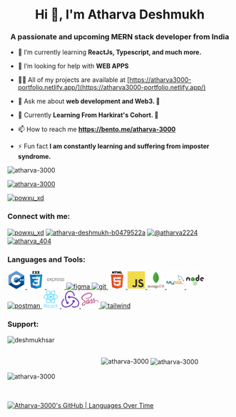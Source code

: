 <h1 align="center">Hi 👋, I'm Atharva Deshmukh</h1>
<h3 align="center">A passionate and upcoming MERN stack developer from India</h3>


- 🌱 I’m currently learning **ReactJs, Typescript, and much more.**

- 🤝 I’m looking for help with **WEB APPS**

- 👨‍💻 All of my projects are available at [https://atharva3000-portfolio.netlify.app/](https://atharva3000-portfolio.netlify.app/)

- 💬 Ask me about **web development and Web3. 💜**
  
- 👐 Currently **Learning From Harkirat's Cohort. 💙**

- 📫 How to reach me **https://bento.me/atharva-3000**

- ⚡ Fun fact **I am constantly learning and suffering from imposter syndrome.**



<p align="left"> <img src="https://komarev.com/ghpvc/?username=atharva-3000&label=Profile%20views&color=0e75b6&style=flat" alt="atharva-3000" /> </p>

<p align="left"> <a href="https://github.com/ryo-ma/github-profile-trophy"><img src="https://github-profile-trophy.vercel.app/?username=atharva-3000" alt="atharva-3000" /></a> </p>

<p align="left"> <a href="https://twitter.com/0x_atharva" target="_blank"><img src="https://img.shields.io/twitter/follow/powxu_xd?logo=twitter&style=for-the-badge" alt="powxu_xd" /></a> </p>


<h3 align="left">Connect with me:</h3>
<p align="left">
<a href="https://twitter.com/0x_atharva" target="blank"><img align="center" src="https://raw.githubusercontent.com/rahuldkjain/github-profile-readme-generator/master/src/images/icons/Social/twitter.svg" alt="powxu_xd" height="30" width="40" /></a>
<a href="https://linkedin.com/in/atharva-deshmukh-b0479522a" target="blank"><img align="center" src="https://raw.githubusercontent.com/rahuldkjain/github-profile-readme-generator/master/src/images/icons/Social/linked-in-alt.svg" alt="atharva-deshmukh-b0479522a" height="30" width="40" /></a>
<a href="https://hashnode.com/@atharva2224" target="blank"><img align="center" src="https://raw.githubusercontent.com/rahuldkjain/github-profile-readme-generator/master/src/images/icons/Social/hashnode.svg" alt="@atharva2224" height="30" width="40" /></a>
<a href="https://www.leetcode.com/atharva_404" target="blank"><img align="center" src="https://raw.githubusercontent.com/rahuldkjain/github-profile-readme-generator/master/src/images/icons/Social/leet-code.svg" alt="atharva_404" height="30" width="40" /></a>
</p>

<h3 align="left">Languages and Tools:</h3>
<p align="left"> <a href="https://www.w3schools.com/cpp/" target="_blank" rel="noreferrer"> <img src="https://raw.githubusercontent.com/devicons/devicon/master/icons/cplusplus/cplusplus-original.svg" alt="cplusplus" width="40" height="40"/> </a> <a href="https://www.w3schools.com/css/" target="_blank" rel="noreferrer"> <img src="https://raw.githubusercontent.com/devicons/devicon/master/icons/css3/css3-original-wordmark.svg" alt="css3" width="40" height="40"/> </a> <a href="https://expressjs.com" target="_blank" rel="noreferrer"> <img src="https://raw.githubusercontent.com/devicons/devicon/master/icons/express/express-original-wordmark.svg" alt="express" width="40" height="40"/> </a> <a href="https://www.figma.com/" target="_blank" rel="noreferrer"> <img src="https://www.vectorlogo.zone/logos/figma/figma-icon.svg" alt="figma" width="40" height="40"/> </a> <a href="https://git-scm.com/" target="_blank" rel="noreferrer"> <img src="https://www.vectorlogo.zone/logos/git-scm/git-scm-icon.svg" alt="git" width="40" height="40"/> </a> <a href="https://www.w3.org/html/" target="_blank" rel="noreferrer"> <img src="https://raw.githubusercontent.com/devicons/devicon/master/icons/html5/html5-original-wordmark.svg" alt="html5" width="40" height="40"/> </a> <a href="https://developer.mozilla.org/en-US/docs/Web/JavaScript" target="_blank" rel="noreferrer"> <img src="https://raw.githubusercontent.com/devicons/devicon/master/icons/javascript/javascript-original.svg" alt="javascript" width="40" height="40"/> </a> <a href="https://www.mongodb.com/" target="_blank" rel="noreferrer"> <img src="https://raw.githubusercontent.com/devicons/devicon/master/icons/mongodb/mongodb-original-wordmark.svg" alt="mongodb" width="40" height="40"/> </a> <a href="https://www.mysql.com/" target="_blank" rel="noreferrer"> <img src="https://raw.githubusercontent.com/devicons/devicon/master/icons/mysql/mysql-original-wordmark.svg" alt="mysql" width="40" height="40"/> </a> <a href="https://nodejs.org" target="_blank" rel="noreferrer"> <img src="https://raw.githubusercontent.com/devicons/devicon/master/icons/nodejs/nodejs-original-wordmark.svg" alt="nodejs" width="40" height="40"/> </a> <a href="https://postman.com" target="_blank" rel="noreferrer"> <img src="https://www.vectorlogo.zone/logos/getpostman/getpostman-icon.svg" alt="postman" width="40" height="40"/> </a> <a href="https://reactjs.org/" target="_blank" rel="noreferrer"> <img src="https://raw.githubusercontent.com/devicons/devicon/master/icons/react/react-original-wordmark.svg" alt="react" width="40" height="40"/> </a> <a href="https://redux.js.org" target="_blank" rel="noreferrer"> <img src="https://raw.githubusercontent.com/devicons/devicon/master/icons/redux/redux-original.svg" alt="redux" width="40" height="40"/> </a> <a href="https://sass-lang.com" target="_blank" rel="noreferrer"> <img src="https://raw.githubusercontent.com/devicons/devicon/master/icons/sass/sass-original.svg" alt="sass" width="40" height="40"/> </a> <a href="https://tailwindcss.com/" target="_blank" rel="noreferrer"> <img src="https://www.vectorlogo.zone/logos/tailwindcss/tailwindcss-icon.svg" alt="tailwind" width="40" height="40"/> </a> </p>

<h3 align="left">Support:</h3>
<p><a href="https://www.buymeacoffee.com/deshmukhsar"> <img align="left" src="https://cdn.buymeacoffee.com/buttons/v2/default-yellow.png" height="50" width="210" alt="deshmukhsar" /></a></p>

<br><br>

<p><img align="left" src="https://github-readme-stats.vercel.app/api/top-langs?username=atharva-3000&show_icons=true&locale=en&layout=compact" alt="atharva-3000" /></p>


<p>&nbsp;<img align="center" src="https://github-readme-stats.vercel.app/api?username=atharva-3000&show_icons=true&locale=en" alt="atharva-3000" /></p>

<p><img align="center" src="https://github-readme-streak-stats.herokuapp.com/?user=atharva-3000&" alt="atharva-3000" /></p>


<br><br>
[![Atharva-3000's GitHub | Languages Over Time](https://stats.quine.sh/Atharva-3000/languages-over-time?theme=dark)](https://quine.sh?utm_source=widgets&utm_campaign=Atharva-3000)
